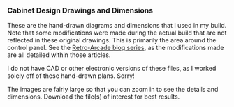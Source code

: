 ### Cabinet Design Drawings and Dimensions

These are the hand-drawn diagrams and dimensions that I used in my build.  Note that some modifications were made during the actual build that are not reflected in these original drawings.  This is primarily the area around the control panel.  See the [Retro-Arcade blog series](https://retroarcadebuild.blogspot.com/), as the modifications made are all detailed within those articles.

I do not have CAD or other electronic versions of these files, as I worked solely off of these hand-drawn plans. Sorry!

The images are fairly large so that you can zoom in to see the details and dimensions.  Download the file(s) of interest for best results.
